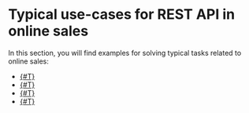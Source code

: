 # Typical use-cases for REST API in online sales

In this section, you will find examples for solving typical tasks related to online sales:

- [{#T}](./cashbox-add-example.md)
- [{#T}](./example-position-with-custom-price.md)
- [{#T}](./example-position-that-is-not-on-the-site.md)
- [{#T}](./delivery-in-crm.md)